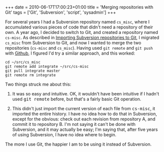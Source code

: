 +++
date = 2010-06-17T17:00:23+01:00
title = 'Merging repositories with Git'
tags = ['Git', 'Subversion', 'script', 'sysadmin']
+++

For several years I had a Subversion repository named `cs_misc`, where I
accumulated various pieces of code that didn't need a repository of their own.
A year ago, I decided to switch to Git, and created a repository named
`cs-misc`.  As described in [Importing Subversion repositories to
Git](/blog/importing_subversion_repositories_to_git/), I migrated `cs_misc` from
Subversion to Git, and now I wanted to merge the two repositories (`cs-misc` and
`cs_misc`).   Having used `git remote` and `git push` with
[Github](http://github.com/), I figured I'd try a similar approach, and this
worked:

```shell
cd ~/src/cs_misc
git remote add integrate ~/src/cs-misc
git pull integrate master
git remote rm integrate
```

Two things struck me about this:

1. It was so easy and intuitive.  OK, it wouldn't have been intuitive if I
   hadn't used <tt>git remote</tt> before, but that's a fairly basic Git
   operation.

2. This didn't just import the current version of each file from
   <tt>cs-misc</tt>, it imported the entire history.  I have no idea how to do
   that in Subversion, except for the obvious: check out each revision from
   repository A, and commit it to repository B.  I'm not saying it can't be done
   with Subversion, and it may actually be easy; I'm saying that, after five
   years of using Subversion, I have no idea where to begin.

The more I use Git, the happier I am to be using it instead of Subversion.
